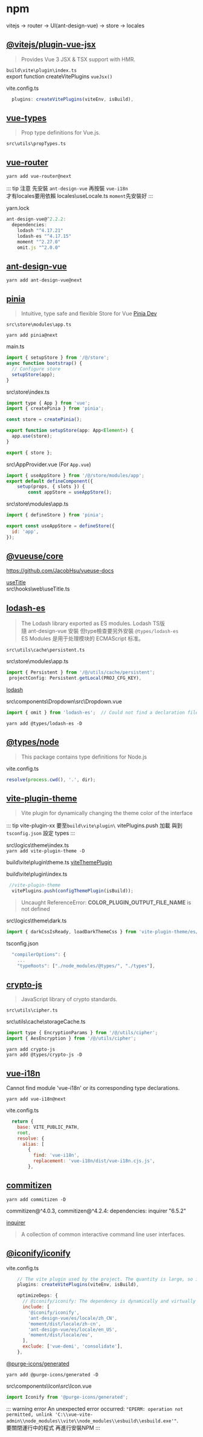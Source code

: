 # npm

vitejs -> router -> UI(ant-design-vue) -> store -> locales

## [@vitejs/plugin-vue-jsx](https://www.npmjs.com/package/@vitejs/plugin-vue-jsx)
> Provides Vue 3 JSX & TSX support with HMR.  

`build\vite\plugin\index.ts`  
export function createVitePlugins `vueJsx()`  

vite.config.ts

```js
  plugins: createVitePlugins(viteEnv, isBuild),
```

## [vue-types](https://www.npmjs.com/package/vue-types)
> Prop type definitions for Vue.js.  

`src\utils\propTypes.ts`

## [vue-router](https://www.npmjs.com/package/vue-router)  

`yarn add vue-router@next`

::: tip
注意 先安裝 `ant-design-vue` 再按裝 `vue-i18n`  
才有locales要用依賴 locales\useLocale.ts `moment`先安裝好
:::

yarn.lock

```js
ant-design-vue@^2.2.2:
  dependencies:
    lodash "^4.17.21"
    lodash-es "^4.17.15"
    moment "^2.27.0"
    omit.js "^2.0.0"
```

## [ant-design-vue](https://antdv.com/)

`yarn add ant-design-vue@next`

## [pinia](https://www.npmjs.com/package/pinia)
> Intuitive, type safe and flexible Store for Vue  [Pinia Dev](https://pinia.esm.dev/)

`src\store\modules\app.ts`

`yarn add pinia@next`

main.ts

```js
import { setupStore } from '/@/store';
async function bootstrap() {
  // Configure store
  setupStore(app);
}
```

src\store\index.ts

```js
import type { App } from 'vue';
import { createPinia } from 'pinia';

const store = createPinia();

export function setupStore(app: App<Element>) {
  app.use(store);
}

export { store };
```

src\AppProvider.vue (For `App.vue`)

```js
import { useAppStore } from '/@/store/modules/app';
export default defineComponent({
    setup(props, { slots }) {
        const appStore = useAppStore();
```

src\store\modules\app.ts

```js
import { defineStore } from 'pinia';

export const useAppStore = defineStore({
  id: 'app',
});
```

## [@vueuse/core](https://www.npmjs.com/package/@vueuse/core)

https://github.com/JacobHsu/vueuse-docs  

[useTitle](https://vueuse.org/core/usetitle/#usetitle)  
src\hooks\web\useTitle.ts

## [lodash-es](https://www.npmjs.com/package/lodash-es)
> The Lodash library exported as ES modules. Lodash TS版  
隨 ant-design-vue 安裝  但type檢查要另外安裝 `@types/lodash-es`  
ES Modules 是用于处理模块的 ECMAScript 标准。

`src\utils\cache\persistent.ts`

src\store\modules\app.ts

```js
import { Persistent } from '/@/utils/cache/persistent';
 projectConfig: Persistent.getLocal(PROJ_CFG_KEY),
```

[lodash](https://lodash.com/docs/4.17.15#omit)

src\components\Dropdown\src\Dropdown.vue

```js
import { omit } from 'lodash-es';  // Could not find a declaration file for module 'lodash-es'
```

`yarn add @types/lodash-es -D`

## [@types/node](https://www.npmjs.com/package/@types/node)
> This package contains type definitions for Node.js

vite.config.ts

```js
resolve(process.cwd(), '.', dir);
```

## [vite-plugin-theme](https://www.npmjs.com/package/vite-plugin-theme)
> Vite plugin for dynamically changing the theme color of the interface

::: tip
vite-plugin-xx 要至`build\vite\plugin\` vitePlugins.push 加載
與到 `tsconfig.json` 設定 types
:::

src\logics\theme\index.ts  
`yarn add vite-plugin-theme -D`  

build\vite\plugin\theme.ts [viteThemePlugin](https://www.npmjs.com/package/vite-plugin-theme)

build\vite\plugin\index.ts

```js
 //vite-plugin-theme
  vitePlugins.push(configThemePlugin(isBuild));
```

> Uncaught ReferenceError: __COLOR_PLUGIN_OUTPUT_FILE_NAME__ is not defined

src\logics\theme\dark.ts

```js
import { darkCssIsReady, loadDarkThemeCss } from 'vite-plugin-theme/es/client';
```

tsconfig.json

```js
  "compilerOptions": {
    ...
    "typeRoots": ["./node_modules/@types/", "./types"],
```

## [crypto-js](https://www.npmjs.com/package/crypto-js)
> JavaScript library of crypto standards.

`src\utils\cipher.ts`

src\utils\cache\storageCache.ts

```js
import type { EncryptionParams } from '/@/utils/cipher';
import { AesEncryption } from '/@/utils/cipher';
```

`yarn add crypto-js`  
`yarn add @types/crypto-js -D`  

## [vue-i18n](https://kazupon.github.io/vue-i18n/)

Cannot find module 'vue-i18n' or its corresponding type declarations.

`yarn add vue-i18n@next`  

vite.config.ts

```js
  return {
    base: VITE_PUBLIC_PATH,
    root,
    resolve: {
      alias: [
        {
          find: 'vue-i18n',
          replacement: 'vue-i18n/dist/vue-i18n.cjs.js',
        },
```

## [commitizen](https://www.npmjs.com/package/commitizen)  

`yarn add commitizen -D`

commitizen@^4.0.3, commitizen@^4.2.4:
 dependencies:
  inquirer "6.5.2"

[inquirer](https://www.npmjs.com/package/inquirer)
> A collection of common interactive command line user interfaces.

## [@iconify/iconify](https://www.npmjs.com/package/@iconify/iconify)

vite.config.ts

```js
    // The vite plugin used by the project. The quantity is large, so it is separately extracted and managed
    plugins: createVitePlugins(viteEnv, isBuild),

    optimizeDeps: {
      // @iconify/iconify: The dependency is dynamically and virtually loaded by @purge-icons/generated, so it needs to be specified explicitly
      include: [
        '@iconify/iconify',
        'ant-design-vue/es/locale/zh_CN',
        'moment/dist/locale/zh-cn',
        'ant-design-vue/es/locale/en_US',
        'moment/dist/locale/eu',
      ],
      exclude: ['vue-demi', 'consolidate'],
    },
```

[@purge-icons/generated](https://www.npmjs.com/package/@purge-icons/generated)

`yarn add @purge-icons/generated -D`

src\components\Icon\src\Icon.vue

```js
import Iconify from '@purge-icons/generated';
```

::: warning
error An unexpected error occurred: `"EPERM: operation not permitted, unlink 'C:\\vue-vite-admin\\node_modules\\vite\\node_modules\\esbuild\\esbuild.exe'"`.  
要關閉運行中的程式 再進行安裝NPM
:::
